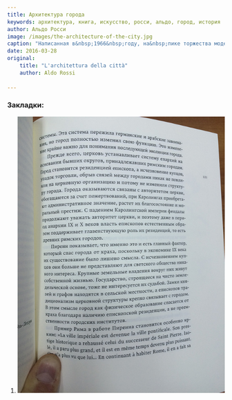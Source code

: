 ```yaml
---
title: Архитектура города
keywords: архитектура, книга, искусство, росси, альдо, город, история
author: Альдо Росси
image: /images/the-architecture-of-the-city.jpg
caption: "Написанная в&nbsp;1966&nbsp;году, на&nbsp;пике торжества модернистской культуры, &laquo;Архитектура города&raquo; итальянского архитектора Альдо России стала едва&nbsp;ли не&nbsp;самым радикальным ответом на&nbsp;архитектурный утопизм первой половины&nbsp;ХХ века.<br/><br/>Росси отказался от&nbsp;создания нового, &laquo;лучшего&raquo; города и&nbsp;попытался вернуть интерес архитекторов и&nbsp;проектировщиков к&nbsp;городу историческому: существующую городскую архитектуру он&nbsp;описывал как сложный, насыщенный смыслами и&nbsp;эмоциями феномен, открытый новым зданиям, но&nbsp;принимающий их&nbsp;по&nbsp;своим собственным законам."
date: 2016-03-28
original:
    title: "L'architettura della città"
    author: Aldo Rossi
    
---
```


### Закладки:
1. ![Закладка 1](/images/the-architecture-of-the-city-bookmark-1.jpg)
